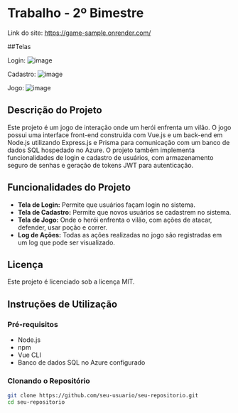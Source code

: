 # Trabalho - 2º Bimestre

Link do site: https://game-sample.onrender.com/

##Telas

Login:
![image](https://github.com/socratesmendes/jogo-bd-relacional/assets/71992518/73ae5bbf-bc95-4454-8c2e-073c7c4cb9de)

Cadastro:
![image](https://github.com/socratesmendes/jogo-bd-relacional/assets/71992518/7e6a3a2b-2f1d-4c38-ac99-7b0d3238df96)

Jogo:
![image](https://github.com/socratesmendes/jogo-bd-relacional/assets/71992518/0f4c68e2-d345-4f7e-8359-bcf1e15095d4)


## Descrição do Projeto

Este projeto é um jogo de interação onde um herói enfrenta um vilão. O jogo possui uma interface front-end construída com Vue.js e um back-end em Node.js utilizando Express.js e Prisma para comunicação com um banco de dados SQL hospedado no Azure. O projeto também implementa funcionalidades de login e cadastro de usuários, com armazenamento seguro de senhas e geração de tokens JWT para autenticação.

## Funcionalidades do Projeto

- **Tela de Login:** Permite que usuários façam login no sistema.
- **Tela de Cadastro:** Permite que novos usuários se cadastrem no sistema.
- **Tela de Jogo:** Onde o herói enfrenta o vilão, com ações de atacar, defender, usar poção e correr.
- **Log de Ações:** Todas as ações realizadas no jogo são registradas em um log que pode ser visualizado.

## Licença

Este projeto é licenciado sob a licença MIT.

## Instruções de Utilização

### Pré-requisitos

- Node.js
- npm
- Vue CLI
- Banco de dados SQL no Azure configurado

### Clonando o Repositório

```sh
git clone https://github.com/seu-usuario/seu-repositorio.git
cd seu-repositorio
